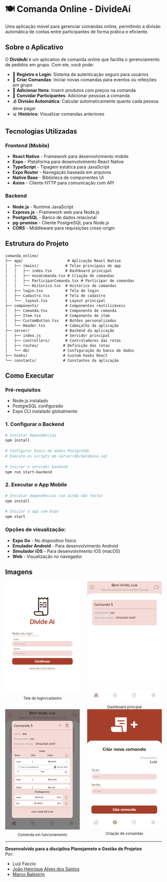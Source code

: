 # 🍽️ Comanda Online - DivideAí

Uma aplicação móvel para gerenciar comandas online, permitindo a divisão automática de contas entre participantes de forma prática e eficiente.

## Sobre o Aplicativo

O **DivideAí** é um aplicativo de comanda online que facilita o gerenciamento de pedidos em grupo. Com ele, você pode:

- 👤 **Registro e Login**: Sistema de autenticação seguro para usuários
- 📝 **Criar Comandas**: Iniciar novas comandas para eventos ou refeições em grupo
- 🛒 **Adicionar Itens**: Inserir produtos com preços na comanda
- 👥 **Convidar Participantes**: Adicionar pessoas à comanda
- 💰 **Divisão Automática**: Calcular automaticamente quanto cada pessoa deve pagar
- 📊 **Histórico**: Visualizar comandas anteriores

## Tecnologias Utilizadas

### Frontend (Mobile)
- **React Native** - Framework para desenvolvimento mobile
- **Expo** - Plataforma para desenvolvimento React Native
- **TypeScript** - Tipagem estática para JavaScript
- **Expo Router** - Navegação baseada em arquivos
- **Native Base** - Biblioteca de componentes UI
- **Axios** - Cliente HTTP para comunicação com API

### Backend
- **Node.js** - Runtime JavaScript
- **Express.js** - Framework web para Node.js
- **PostgreSQL** - Banco de dados relacional
- **pg-promise** - Cliente PostgreSQL para Node.js
- **CORS** - Middleware para requisições cross-origin

## Estrutura do Projeto

```
comanda_online/
├── app/                    # Aplicação React Native
│   ├── (main)/            # Telas principais do app
│   │   ├── index.tsx      # Dashboard principal
│   │   ├── novaComanda.tsx # Criação de comandas
│   │   ├── ParticiparComanda.tsx # Participar de comandas
│   │   └── Historico.tsx  # Histórico de comandas
│   ├── login.tsx          # Tela de login
│   ├── Cadastro.tsx       # Tela de cadastro
│   └── _layout.tsx        # Layout principal
├── components/            # Componentes reutilizáveis
│   ├── Comanda.tsx        # Componente de comanda
│   ├── Item.tsx           # Componente de item
│   ├── CustomButton.tsx   # Botões personalizados
│   └── Header.tsx         # Cabeçalho da aplicação
├── server/                # Backend da aplicação
│   ├── index.js           # Servidor principal
│   ├── controllers/       # Controladores das rotas
│   ├── routes/           # Definição das rotas
│   └── db/               # Configuração do banco de dados
├── hooks/                # Custom hooks React
└── constants/            # Constantes da aplicação
```

## Como Executar

### Pré-requisitos
- Node.js instalado
- PostgreSQL configurado
- Expo CLI instalado globalmente

### 1. Configurar o Backend

```bash
# Instalar dependências
npm install

# Configurar banco de dados PostgreSQL
# Execute os scripts em server/db/database.sql

# Iniciar o servidor backend
npm run start-backend
```

### 2. Executar o App Mobile

```bash
# Instalar dependências (se ainda não feito)
npm install

# Iniciar o app com Expo
npm start
```

### Opções de visualização:
- **Expo Go** - No dispositivo físico
- **Emulador Android** - Para desenvolvimento Android
- **Simulador iOS** - Para desenvolvimento iOS (macOS)
- **Web** - Visualização no navegador

## Imagens

<div style="display: flex; flex-wrap: wrap; gap: 24px; justify-content: flex-start;">

<div align="center" style="flex: 1;">
   <img src=".idea/login.png" alt="Tela de login/cadastro" width="350"/><br/>
   <sub>Tela de login/cadastro</sub>
</div>

<div align="center" style="flex: 1;">
   <img src=".idea/inicial.png" alt="Dashboard Principal" width="325"/><br/>
   <sub>Dashboard principal</sub>
</div>

</div>

<div style="display: flex; flex-wrap: wrap; gap: 24px; justify-content: flex-start;">

<div align="center" style="flex: 1;">
   <img src=".idea/comanda.png" alt="Comanda em funcionamento" width="350"/><br/>
   <sub>Comanda em funcionamento</sub>
</div>

<div align="center" style="flex: 1;">
   <img src=".idea/novaComanda.png" alt="Criação de comandas" width="350"/><br/>
   <sub>Criação de comandas</sub>
</div>

</div>

---

**Desenvolvido para a disciplina Planejameto e Gestão de Projetos**   
Por:
- Luiz Faccio
- [João Henrique Alves dos Santos](https://github.com/joaohenalves)
- [Marco Balestrin](https://github.com/marcobalestrin)
